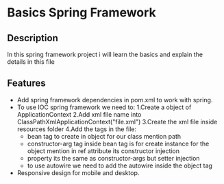 # Basics Spring Framework

## Description

In this spring framework project i will learn the basics and explain the details in this file

## Features

- Add spring framework dependencies in pom.xml to work with spring.
- To use IOC spring framework we need to:
  1.Create a object of ApplicationContext
  2.Add xml file name into ClassPathXmlApplicationContext("file.xml")
  3.Create the xml file inside resources folder
  4.Add the tags in the file:
  - bean tag to create in object for our class mention path
  - constructor-arg tag inside bean tag is for create instance for the object mention in ref attribute its constructor injection
  - property its the same as constructor-args but setter injection
  - to use autowire we need to add the autowire inside the object tag
- Responsive design for mobile and desktop.
